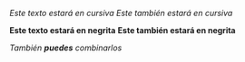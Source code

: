 *Este texto estará en cursiva*
_Este también estará en cursiva_

**Este texto estará en negrita**
__Este también estará en negrita__

_También **puedes** combinarlos_ 
